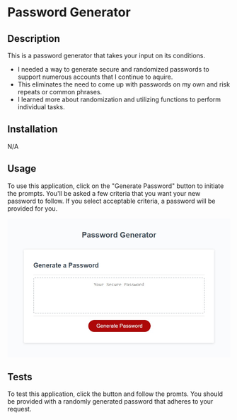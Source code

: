 # Password Generator

## Description

This is a password generator that takes your input on its conditions.

- I needed a way to generate secure and randomized passwords to support numerous accounts that I continue to aquire.
- This eliminates the need to come up with passwords on my own and risk repeats or common phrases.
- I learned more about randomization and utilizing functions to perform individual tasks.

## Installation

N/A

## Usage

To use this application, click on the "Generate Password" button to initiate the prompts. You'll be asked a few criteria that you want your new password to follow. If you select acceptable criteria, a password will be provided for you.

![Screenshot](assets/images/screenshot.png)

## Tests

To test this application, click the button and follow the promts. You should be provided with a randomly generated password that adheres to your request.
